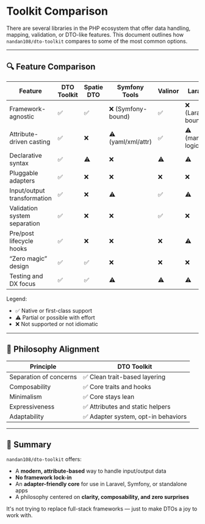 # Toolkit Comparison

There are several libraries in the PHP ecosystem that offer data handling, mapping, validation, or DTO-like features. This document outlines how `nandan108/dto-toolkit` compares to some of the most common options.

---

## 🔍 Feature Comparison

| Feature                           | DTO Toolkit       | Spatie DTO | Symfony Tools      | Valinor     | Laravel         |
|-----------------------------------|--------------------|------------|---------------------|-------------|------------------|
| Framework-agnostic                | ✅                 | ✅         | ❌ (Symfony-bound)  | ✅          | ❌ (Laravel-bound) |
| Attribute-driven casting          | ✅                 | ❌         | ⚠️ (yaml/xml/attr)  | ✅          | ⚠️ (manual logic) |
| Declarative syntax                | ✅                 | ⚠️         | ❌                  | ⚠️          | ⚠️               |
| Pluggable adapters                | ✅                 | ❌         | ❌                  | ❌          | ❌               |
| Input/output transformation       | ✅                 | ❌         | ⚠️                  | ✅          | ⚠️               |
| Validation system separation      | ✅                 | ❌         | ❌                  | ✅          | ❌               |
| Pre/post lifecycle hooks          | ✅                 | ❌         | ❌                  | ❌          | ⚠️               |
| “Zero magic” design               | ✅                 | ✅         | ❌                  | ❌          | ❌               |
| Testing and DX focus              | ✅                 | ✅         | ⚠️                  | ⚠️          | ⚠️               |

Legend:
- ✅ Native or first-class support
- ⚠️ Partial or possible with effort
- ❌ Not supported or not idiomatic

---

## 🧠 Philosophy Alignment

| Principle                     | DTO Toolkit       |
|------------------------------|--------------------|
| Separation of concerns       | ✅ Clean trait-based layering |
| Composability                | ✅ Core traits and hooks |
| Minimalism                   | ✅ Core stays lean |
| Expressiveness               | ✅ Attributes and static helpers |
| Adaptability                 | ✅ Adapter system, opt-in behaviors |

---

## 📌 Summary

`nandan108/dto-toolkit` offers:

- A **modern, attribute-based** way to handle input/output data
- **No framework lock-in**
- An **adapter-friendly core** for use in Laravel, Symfony, or standalone apps
- A philosophy centered on **clarity, composability, and zero surprises**

It's not trying to replace full-stack frameworks — just to make DTOs a joy to work with.
